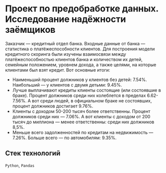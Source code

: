# Проект по предобработке данных. Исследование надёжности заёмщиков

Заказчик — кредитный отдел банка. Входные данные от банка — статистика о платёжеспособности клиентов. Для построения модели кредитного скоринга были изучены взаимосвязи между платёжеспособностью клиентов банка и количеством их детей, семейным положением, уровнем дохода, а также целями, на которые клиентами был взят кредит. Вот основные итоги:
- Наименьший процент должников у клиентов без детей: 7.54%. Наибольший — у клиентов с двумя детьми: 9.45%. 
- Лучше выплачивают кредиты клиенты состоящие (или состоявшие в браке). Процент должников среди них колеблется в пределах 6.62-7.56%. А вот среди людей, в официальном браке не состоявших, процент должников достигает 9.76%. 
- Клиенты с доходом 50-200 тысяч более ответственны. Процент должников среди них — 7.06%. А вот клиенты с доходом от 200 тысяч до миллиона — менее ответственны: среди них должников 8,5%.
- Меньше всего задолженностей по кредитам на недвижимость — 7.26%. Больше всего — по автомобилям: 9.35%.

## Стек технологий
 `Python`, `Pandas`



